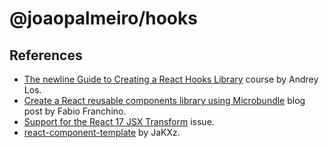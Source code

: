 # @joaopalmeiro/hooks

## References

- [The newline Guide to Creating a React Hooks Library](https://www.newline.co/courses/the-newline-guide-to-creating-a-react-hooks-library) course by Andrey Los.
- [Create a React reusable components library using Microbundle](https://www.fabiofranchino.com/blog/create-react-reusable-components-library-with-microbundle/) blog post by Fabio Franchino.
- [Support for the React 17 JSX Transform](https://github.com/developit/microbundle/issues/763) issue.
- [react-component-template](https://github.com/JaKXz/react-component-template) by JaKXz.
